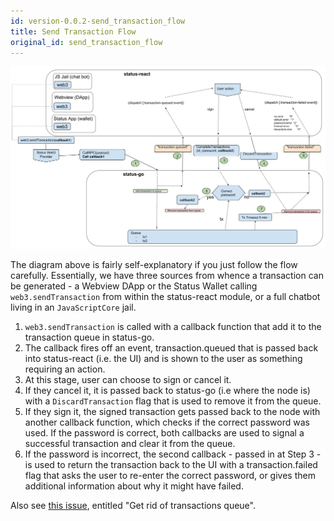 ```yaml
---
id: version-0.0.2-send_transaction_flow
title: Send Transaction Flow
original_id: send_transaction_flow
---
```


![Send Transaction Flow](/docs/assets/SendTransaction_flow_new.png)

The diagram above is fairly self-explanatory if you just follow the flow carefully. Essentially, we have three sources from whence a transaction can be generated - a Webview DApp or the Status Wallet calling `web3.sendTransaction` from within the status-react module, or a full chatbot living in an `JavaScriptCore` jail.

1. `web3.sendTransaction` is called with a callback function that add it to the transaction queue in status-go.
2. The callback fires off an event, transaction.queued that is passed back into status-react (i.e. the UI) and is shown to the user as something requiring an action.
3. At this stage, user can choose to sign or cancel it.
4. If they cancel it, it is passed back to status-go (i.e where the node is) with a `DiscardTransaction` flag that is used to remove it from the queue.
5. If they sign it, the signed transaction gets passed back to the node with another callback function, which checks if the correct password was used. If the password is correct, both callbacks are used to signal a successful transaction and clear it from the queue.
6. If the password is incorrect, the second callback - passed in at Step 3 - is used to return the transaction back to the UI with a transaction.failed flag that asks the user to re-enter the correct password, or gives them additional information about why it might have failed.

Also see [this issue](https://github.com/status-im/status-go/issues/1027), entitled "Get rid of transactions queue". 

